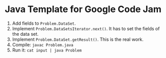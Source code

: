 Java Template for Google Code Jam
=================================

1. Add fields to `Problem.DataSet`.
2. Implement `Problem.DataSetsIterator.next()`. It has to set the fields of the data set.
3. Implement `Problem.DataSet.getResult()`. This is the real work.
4. Compile: `javac Problem.java`
5. Run it: `cat input | java Problem`
